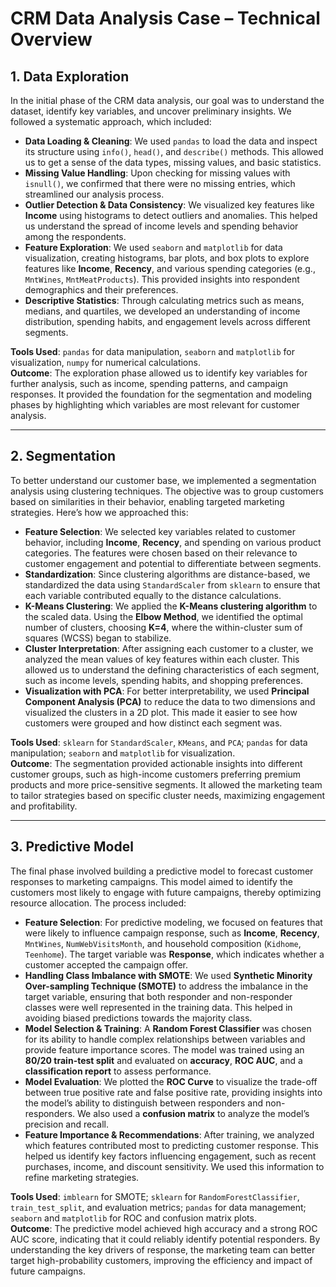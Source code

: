 # CRM Data Analysis Case – Technical Overview

## 1. Data Exploration
In the initial phase of the CRM data analysis, our goal was to understand the dataset, identify key variables, and uncover preliminary insights. We followed a systematic approach, which included:

- **Data Loading & Cleaning**: We used `pandas` to load the data and inspect its structure using `info()`, `head()`, and `describe()` methods. This allowed us to get a sense of the data types, missing values, and basic statistics.
- **Missing Value Handling**: Upon checking for missing values with `isnull()`, we confirmed that there were no missing entries, which streamlined our analysis process.
- **Outlier Detection & Data Consistency**: We visualized key features like **Income** using histograms to detect outliers and anomalies. This helped us understand the spread of income levels and spending behavior among the respondents.
- **Feature Exploration**: We used `seaborn` and `matplotlib` for data visualization, creating histograms, bar plots, and box plots to explore features like **Income**, **Recency**, and various spending categories (e.g., `MntWines`, `MntMeatProducts`). This provided insights into respondent demographics and their preferences.
- **Descriptive Statistics**: Through calculating metrics such as means, medians, and quartiles, we developed an understanding of income distribution, spending habits, and engagement levels across different segments.

**Tools Used**: `pandas` for data manipulation, `seaborn` and `matplotlib` for visualization, `numpy` for numerical calculations.  
**Outcome**: The exploration phase allowed us to identify key variables for further analysis, such as income, spending patterns, and campaign responses. It provided the foundation for the segmentation and modeling phases by highlighting which variables are most relevant for customer analysis.

---

## 2. Segmentation
To better understand our customer base, we implemented a segmentation analysis using clustering techniques. The objective was to group customers based on similarities in their behavior, enabling targeted marketing strategies. Here’s how we approached this:

- **Feature Selection**: We selected key variables related to customer behavior, including **Income**, **Recency**, and spending on various product categories. The features were chosen based on their relevance to customer engagement and potential to differentiate between segments.
- **Standardization**: Since clustering algorithms are distance-based, we standardized the data using `StandardScaler` from `sklearn` to ensure that each variable contributed equally to the distance calculations.
- **K-Means Clustering**: We applied the **K-Means clustering algorithm** to the scaled data. Using the **Elbow Method**, we identified the optimal number of clusters, choosing **K=4**, where the within-cluster sum of squares (WCSS) began to stabilize.
- **Cluster Interpretation**: After assigning each customer to a cluster, we analyzed the mean values of key features within each cluster. This allowed us to understand the defining characteristics of each segment, such as income levels, spending habits, and shopping preferences.
- **Visualization with PCA**: For better interpretability, we used **Principal Component Analysis (PCA)** to reduce the data to two dimensions and visualized the clusters in a 2D plot. This made it easier to see how customers were grouped and how distinct each segment was.

**Tools Used**: `sklearn` for `StandardScaler`, `KMeans`, and `PCA`; `pandas` for data manipulation; `seaborn` and `matplotlib` for visualization.  
**Outcome**: The segmentation provided actionable insights into different customer groups, such as high-income customers preferring premium products and more price-sensitive segments. It allowed the marketing team to tailor strategies based on specific cluster needs, maximizing engagement and profitability.

---

## 3. Predictive Model
The final phase involved building a predictive model to forecast customer responses to marketing campaigns. This model aimed to identify the customers most likely to engage with future campaigns, thereby optimizing resource allocation. The process included:

- **Feature Selection**: For predictive modeling, we focused on features that were likely to influence campaign response, such as **Income**, **Recency**, `MntWines`, `NumWebVisitsMonth`, and household composition (`Kidhome`, `Teenhome`). The target variable was **Response**, which indicates whether a customer accepted the campaign offer.
- **Handling Class Imbalance with SMOTE**: We used **Synthetic Minority Over-sampling Technique (SMOTE)** to address the imbalance in the target variable, ensuring that both responder and non-responder classes were well represented in the training data. This helped in avoiding biased predictions towards the majority class.
- **Model Selection & Training**: A **Random Forest Classifier** was chosen for its ability to handle complex relationships between variables and provide feature importance scores. The model was trained using an **80/20 train-test split** and evaluated on **accuracy**, **ROC AUC**, and a **classification report** to assess performance.
- **Model Evaluation**: We plotted the **ROC Curve** to visualize the trade-off between true positive rate and false positive rate, providing insights into the model’s ability to distinguish between responders and non-responders. We also used a **confusion matrix** to analyze the model’s precision and recall.
- **Feature Importance & Recommendations**: After training, we analyzed which features contributed most to predicting customer response. This helped us identify key factors influencing engagement, such as recent purchases, income, and discount sensitivity. We used this information to refine marketing strategies.

**Tools Used**: `imblearn` for SMOTE; `sklearn` for `RandomForestClassifier`, `train_test_split`, and evaluation metrics; `pandas` for data management; `seaborn` and `matplotlib` for ROC and confusion matrix plots.  
**Outcome**: The predictive model achieved high accuracy and a strong ROC AUC score, indicating that it could reliably identify potential responders. By understanding the key drivers of response, the marketing team can better target high-probability customers, improving the efficiency and impact of future campaigns.
